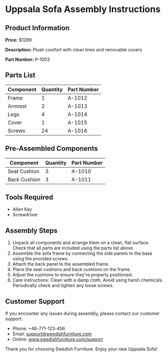# Uppsala Sofa Assembly Instructions

## Product Information

**Price:** $1289

**Description:** Plush comfort with clean lines and removable covers

**Part Number:** P-1003

## Parts List

| Component | Quantity | Part Number |
|----------|----------|------------|
| Frame | 1 | A-1012 |
| Armrest | 2 | A-1013 |
| Legs | 4 | A-1014 |
| Cover | 1 | A-1015 |
| Screws | 24 | A-1016 |

## Pre-Assembled Components

| Component | Quantity | Part Number |
|----------|----------|------------|
| Seat Cushion | 3 | A-1010 |
| Back Cushion | 3 | A-1011 |

## Tools Required

- Allen Key
- Screwdriver

## Assembly Steps

1. Unpack all components and arrange them on a clean, flat surface. Check that all parts are included using the parts list above.
2. Assemble the sofa frame by connecting the side panels to the base using the provided screws.
3. Attach the back panel to the assembled frame.
4. Place the seat cushions and back cushions on the frame.
5. Adjust the cushions to ensure they're properly positioned.
6. Care instructions: Clean with a damp cloth. Avoid using harsh chemicals. Periodically check and tighten any loose screws.

## Customer Support

If you encounter any issues during assembly, please contact our customer support:

- Phone: +46-771-123-456
- Email: support@swedishfurniture.com
- Online: www.swedishfurniture.com/support

Thank you for choosing Swedish Furniture. Enjoy your new Uppsala Sofa!
